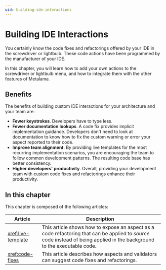 ```yaml
---
uid: building-ide-interactions
---
```


# Building IDE Interactions

You certainly know the code fixes and refactorings offered by your IDE in the screwdriver or lightbulb. These code actions have been programmed by the manufacturer of your IDE.

In this chapter, you will learn how to add your own actions to the screwdriver or lightbulb menu, and how to integrate them with the other features of Metalama.

## Benefits

The benefits of building custom IDE interactions for your architecture and your team are:

* **Fewer keystrokes**. Developers have to type less.
* **Fewer documentation lookups**. A code fix provides implicit implementation guidance. Developers don't need to look at documentation to know how to fix the custom warning or error your aspect reported to their code.
* **Improve team alignment**. By providing live templates for the most recurring implementation scenarios, you are encouraging the team to follow common development patterns. The resulting code base has better consistency.
* **Higher developers' productivity**. Overall, providing your development team with custom code fixes and refactorings enhance their productivity.

## In this chapter

This chapter is composed of the following articles:

| Article | Description |
|---------|-------------|
| <xref:live-template> | This article shows how to expose an aspect as a code refactoring that can be applied to _source_ code instead of being applied in the background to the executable code.
| <xref:code-fixes> | This article describes how aspects and validators can suggest code fixes and refactorings. |
